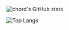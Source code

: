 ![chord's GitHub stats](https://github-readme-stats.vercel.app/api?username=chordev&show_icons=true&theme=dark)

![Top Langs](https://github-readme-stats.vercel.app/api/top-langs/?username=chordev&layout=compact&theme=dark)
